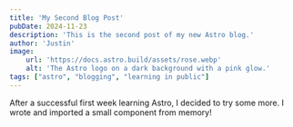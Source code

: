 ```yaml
---
title: 'My Second Blog Post'
pubDate: 2024-11-23
description: 'This is the second post of my new Astro blog.'
author: 'Justin'
image:
    url: 'https://docs.astro.build/assets/rose.webp'
    alt: 'The Astro logo on a dark background with a pink glow.'
tags: ["astro", "blogging", "learning in public"]
---
```

After a successful first week learning Astro, I decided to try some more. I wrote and imported a small component from memory!